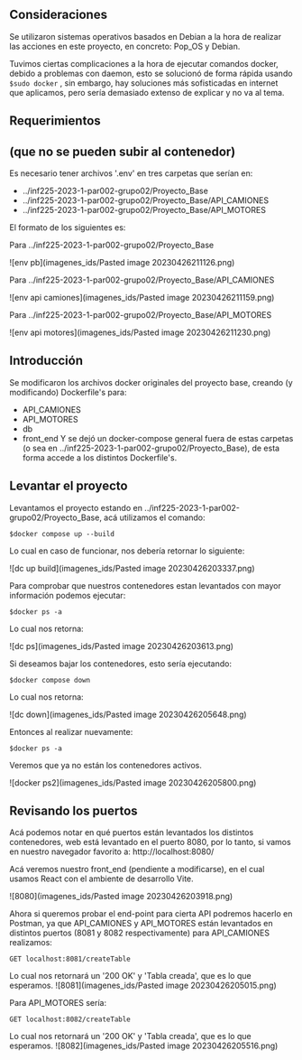 ## Consideraciones

Se utilizaron sistemas operativos basados en Debian a la hora de realizar las acciones en este proyecto, en concreto: Pop_OS y Debian.

Tuvimos ciertas complicaciones a la hora de ejecutar comandos docker, debido a problemas con daemon, esto se solucionó de forma rápida usando `$sudo docker` , sin embargo, hay soluciones más sofisticadas en internet que aplicamos, pero sería demasiado extenso de explicar y no va al tema.

## Requerimientos 
## (que no se pueden subir al contenedor)

Es necesario tener archivos '.env' en tres carpetas que serían en:
- ../inf225-2023-1-par002-grupo02/Proyecto_Base
- ../inf225-2023-1-par002-grupo02/Proyecto_Base/API_CAMIONES
- ../inf225-2023-1-par002-grupo02/Proyecto_Base/API_MOTORES

El formato de los siguientes es:

Para ../inf225-2023-1-par002-grupo02/Proyecto_Base

![env pb](imagenes_ids/Pasted image 20230426211126.png)

Para ../inf225-2023-1-par002-grupo02/Proyecto_Base/API_CAMIONES

![env api camiones](imagenes_ids/Pasted image 20230426211159.png)

Para ../inf225-2023-1-par002-grupo02/Proyecto_Base/API_MOTORES

![env api motores](imagenes_ids/Pasted image 20230426211230.png)


## Introducción
Se modificaron los archivos docker originales del proyecto base, creando (y modificando) Dockerfile's para:
- API_CAMIONES
- API_MOTORES
- db
- front_end
Y se dejó un docker-compose general fuera de estas carpetas (o sea en ../inf225-2023-1-par002-grupo02/Proyecto_Base), de esta forma accede a los distintos Dockerfile's.

## Levantar el proyecto
Levantamos el proyecto estando en ../inf225-2023-1-par002-grupo02/Proyecto_Base,
acá utilizamos el comando:

`$docker compose up --build`

Lo cual en caso de funcionar, nos debería retornar lo siguiente:

![dc up build](imagenes_ids/Pasted image 20230426203337.png)

Para comprobar que nuestros contenedores estan levantados con mayor información podemos ejecutar:

`$docker ps -a`

Lo cual nos retorna:

![dc ps](imagenes_ids/Pasted image 20230426203613.png)

Si deseamos bajar los contenedores, esto sería ejecutando:

`$docker compose down`

Lo cual nos retorna:

![dc down](imagenes_ids/Pasted image 20230426205648.png)

Entonces al realizar nuevamente:

`$docker ps -a`

Veremos que ya no están los contenedores activos.

![docker ps2](imagenes_ids/Pasted image 20230426205800.png)

## Revisando los puertos

Acá podemos notar en qué puertos están levantados los distintos contenedores, web está levantado en el puerto 8080, por lo tanto, si vamos en nuestro navegador favorito a:
http://localhost:8080/

Acá veremos nuestro front_end (pendiente a modificarse), en el cual usamos React con el ambiente de desarrollo Vite.

![8080](imagenes_ids/Pasted image 20230426203918.png)

Ahora si queremos probar el end-point para cierta API podremos hacerlo en Postman, ya que API_CAMIONES y API_MOTORES están levantados en distintos puertos (8081 y 8082 respectivamente) para API_CAMIONES realizamos:

`GET localhost:8081/createTable`

Lo cual nos retornará un '200 OK' y 'Tabla creada', que es lo que esperamos.
![8081](imagenes_ids/Pasted image 20230426205015.png)

Para API_MOTORES sería:

`GET localhost:8082/createTable`

Lo cual nos retornará un '200 OK' y 'Tabla creada', que es lo que esperamos.
![8082](imagenes_ids/Pasted image 20230426205516.png)









